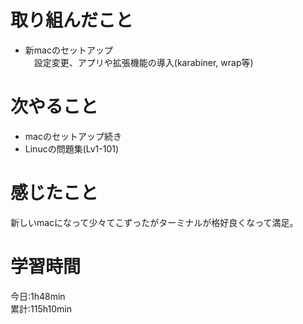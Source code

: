 # 取り組んだこと       
- 新macのセットアップ   
　設定変更、アプリや拡張機能の導入(karabiner, wrap等)
# 次やること
- macのセットアップ続き
- Linucの問題集(Lv1-101)    
# 感じたこと
新しいmacになって少々てこずったがターミナルが格好良くなって満足。  
# 学習時間  
今日:1h48min  
累計:115h10min 
